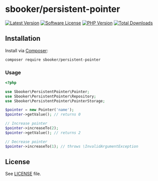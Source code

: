 # sbooker/persistent-pointer

[![Latest Version][badge-release]][release]
[![Software License][badge-license]][license]
[![PHP Version][badge-php]][php]
[![Total Downloads][badge-downloads]][downloads]

## Installation
Install via [Composer][composer]:
```bash
composer require sbooker/persistent-pointer
```

### Usage

```php
<?php

use Sbooker\PersistentPointer\Pointer;
use Sbooker\PersistentPointer\Repository;
use Sbooker\PersistentPointer\PointerStorage;

$pointer = new Pointer('name');
$pointer->getValue(); // returns 0

// Increase pointer
$pointer->increaseTo(2); 
$pointer->getValue(); // returns 2

// Decrease pointer
$pointer->increaseTo(1); // throws \InvalidArgumentException
```

## License
See [LICENSE][license] file.

[badge-release]: https://img.shields.io/packagist/v/sbooker/persistent-pointer.svg?style=flat-square
[badge-license]: https://img.shields.io/badge/license-MIT-brightgreen.svg?style=flat-square
[badge-php]: https://img.shields.io/packagist/php-v/sbooker/persistent-pointer.svg?style=flat-square
[badge-downloads]: https://img.shields.io/packagist/dt/sbooker/persistent-pointer.svg?style=flat-square

[release]: https://img.shields.io/packagist/v/sbooker/persistent-pointer
[license]: https://github.com/sbooker/persistent-pointer/blob/master/LICENSE
[php]: https://php.net
[downloads]: https://packagist.org/packages/sbooker/persistent-pointer

[composer]: https://getcomposer.org
